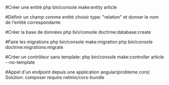 #Créer une entité
php bin/console make:entity article

#Définir un champ comme entité
choisir type: "relation" et donner le nom de l'entité correspondante

#Créer la base de données
php bin/console doctrine:database:create

#Faire les migrations
php bin/console make:migration
php bin/console doctrine:migrations:migrate


#Créer un contrôleur sans template:
php bin/console make:controller article --no-template

#Appel d'un endpoint depuis une application angular(probleme cors)
Solution: 
composer require nelmio/cors-bundle
